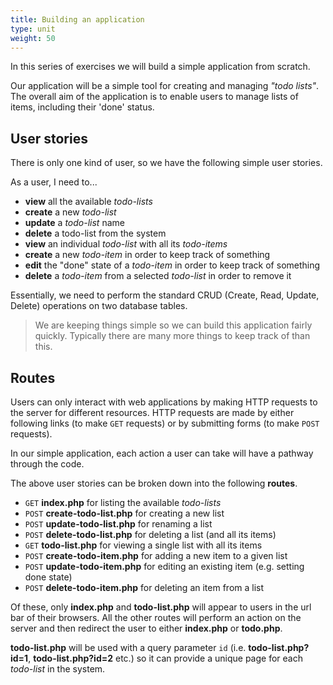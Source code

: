 ```yaml
---
title: Building an application
type: unit
weight: 50
---
```


In this series of exercises we will build a simple application from scratch.
<!--more-->

Our application will be a simple tool for creating and managing *"todo lists"*.
The overall aim of the application is to enable users to manage lists of items, including their 'done' status.

## User stories

There is only one kind of user, so we have the following simple user stories. 

As a user, I need to...

- **view** all the available *todo-lists*
- **create** a new *todo-list*
- **update** a *todo-list* name
- **delete** a todo-list from the system
- **view** an individual *todo-list* with all its *todo-items*
- **create** a new *todo-item* in order to keep track of something
- **edit** the "done" state of a *todo-item* in order to keep track of something
- **delete** a *todo-item* from a selected *todo-list* in order to remove it

Essentially, we need to perform the standard CRUD (Create, Read, Update, Delete) operations on two database tables.

> We are keeping things simple so we can build this application fairly quickly. 
> Typically there are many more things to keep track of than this.

## Routes

Users can only interact with web applications by making HTTP requests to the server for different resources.
HTTP requests are made by either following links (to make `GET` requests) or by submitting forms (to make `POST` requests).

In our simple application, each action a user can take will have a pathway through the code. 

The above user stories can be broken down into the following **routes**.

- `GET` **index.php** for listing the available *todo-lists*
- `POST` **create-todo-list.php** for creating a new list
- `POST` **update-todo-list.php** for renaming a list
- `POST` **delete-todo-list.php** for deleting a list (and all its items)
- `GET` **todo-list.php** for viewing a single list with all its items
- `POST` **create-todo-item.php** for adding a new item to a given list
- `POST` **update-todo-item.php** for editing an existing item (e.g. setting done state)
- `POST` **delete-todo-item.php** for deleting an item from a list

Of these, only **index.php** and **todo-list.php** will appear to users in the url bar of their browsers. All the other routes will perform an action on the server and then redirect the user to either **index.php** or **todo.php**.

**todo-list.php** will be used with a query parameter `id` (i.e. **todo-list.php?id=1**, **todo-list.php?id=2** etc.) so it can provide a unique page for each *todo-list* in the system.
